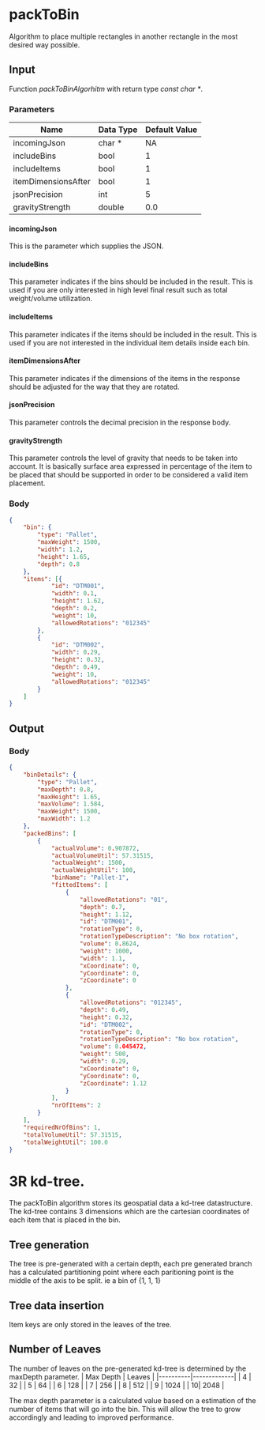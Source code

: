 # packToBin
Algorithm to place multiple rectangles in another rectangle in the most desired way possible.





## Input
Function <i>packToBinAlgorhitm</i> with return type <i>const char *</i>.
### Parameters
| Name | Data Type | Default Value |
|----------|-------------|-------------|
| incomingJson |  char *  | NA |
| includeBins |  bool  | 1 |
| includeItems |  bool  | 1 |
| itemDimensionsAfter |  bool  | 1 |
| jsonPrecision |  int | 5 |
| gravityStrength |  double | 0.0 |

#### incomingJson
This is the parameter which supplies the JSON.
#### includeBins
This parameter indicates if the bins should be included in the result. This is used if you are only interested in high level final result such as total weight/volume utilization.
#### includeItems
This parameter indicates if the items should be included in the result. This is used if you are not interested in the individual item details inside each bin.
#### itemDimensionsAfter
This parameter indicates if the dimensions of the items in the response should be adjusted for the way that they are rotated.
#### jsonPrecision
This parameter controls the decimal precision in the response body.
#### gravityStrength
This parameter controls the level of gravity that needs to be taken into account. It is basically surface area expressed in percentage of the item to be placed that should be supported in order to be considered a valid item placement.

### Body
```json
{
	"bin": {
		"type": "Pallet",
		"maxWeight": 1500,
		"width": 1.2,
		"height": 1.65,
		"depth": 0.8
	},
	"items": [{
			"id": "DTM001",
			"width": 0.1,
			"height": 1.62,
			"depth": 0.2,
			"weight": 10,
			"allowedRotations": "012345"
		},
		{
			"id": "DTM002",
			"width": 0.29,
			"height": 0.32,
			"depth": 0.49,
			"weight": 10,
			"allowedRotations": "012345"
		}
    ]
}
```

## Output
### Body
```json
{
    "binDetails": {
        "type": "Pallet",
        "maxDepth": 0.8,
        "maxHeight": 1.65,
        "maxVolume": 1.584,
        "maxWeight": 1500,
        "maxWidth": 1.2
    },
    "packedBins": [
        {
            "actualVolume": 0.907872,
            "actualVolumeUtil": 57.31515,
            "actualWeight": 1500,
            "actualWeightUtil": 100,
            "binName": "Pallet-1",
            "fittedItems": [
                {
                    "allowedRotations": "01",
                    "depth": 0.7,
                    "height": 1.12,
                    "id": "DTM001",
                    "rotationType": 0,
                    "rotationTypeDescription": "No box rotation",
                    "volume": 0.8624,
                    "weight": 1000,
                    "width": 1.1,
                    "xCoordinate": 0,
                    "yCoordinate": 0,
                    "zCoordinate": 0
                },
                {
                    "allowedRotations": "012345",
                    "depth": 0.49,
                    "height": 0.32,
                    "id": "DTM002",
                    "rotationType": 0,
                    "rotationTypeDescription": "No box rotation",
                    "volume": 0.045472,
                    "weight": 500,
                    "width": 0.29,
                    "xCoordinate": 0,
                    "yCoordinate": 0,
                    "zCoordinate": 1.12
                }
            ],
            "nrOfItems": 2
        }
    ],
    "requiredNrOfBins": 1,
    "totalVolumeUtil": 57.31515,
    "totalWeightUtil": 100.0
}
```


# 3R kd-tree.
The packToBin algorithm stores its geospatial data a kd-tree datastructure. The kd-tree contains 3 dimensions which are the cartesian coordinates of each item that is placed in the bin.

## Tree generation
The tree is pre-generated with a certain depth, each pre generated branch has a calculated partitioning point where each paritioning point is the middle of the axis to be split.
ie a bin of {1, 1, 1}

## Tree data insertion
Item keys are only stored in the leaves of the tree.

## Number of Leaves
The number of leaves on the pre-generated kd-tree is determined by the maxDepth parameter.
| Max Depth   |      Leaves   |
|----------|-------------|
| 4 |  32  |
| 5 |  64  |
| 6 |  128  |
| 7 |  256  |
| 8 |  512 |
| 9 |  1024  |
| 10| 2048 |

The max depth parameter is a calculated value based on a estimation of the number of items that will go into the bin. This will allow the tree to grow accordingly and leading to improved performance.
